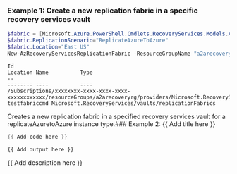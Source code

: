 ### Example 1: Create a new replication fabric in a specific recovery services vault
```powershell
$fabric = [Microsoft.Azure.PowerShell.Cmdlets.RecoveryServices.Models.Api20230201.AzureFabricCreationInput]::new()
$fabric.ReplicationScenario="ReplicateAzureToAzure"
$fabric.Location="East US"
New-AzRecoveryServicesReplicationFabric -ResourceGroupName "a2arecoveryrg" -ResourceName "a2arecoveryvault" -FabricName "demofabric" -ProviderDetail $fabric
```

```output
Id                                                                                                                                                                             Location Name          Type
--                                                                                                                                                                             -------- ----          ----
/Subscriptions/xxxxxxxx-xxxx-xxxx-xxxx-xxxxxxxxxxxx/resourceGroups/a2arecoveryrg/providers/Microsoft.RecoveryServices/vaults/a2arecoveryvault/replicationFabrics/testfabriccmd          testfabriccmd Microsoft.RecoveryServices/vaults/replicationFabrics
```

Creates a new replication fabric in a specified recovery services vault for a replicateAzuretoAzure instance type.### Example 2: {{ Add title here }}
```powershell
{{ Add code here }}
```

```output
{{ Add output here }}
```

{{ Add description here }}


